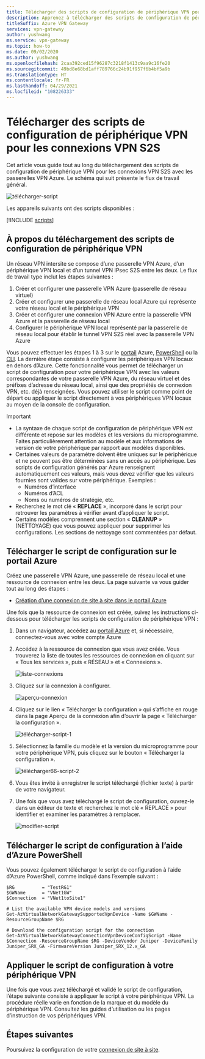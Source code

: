 ```yaml
---
title: Télécharger des scripts de configuration de périphérique VPN pour les connexions VPN S2S
description: Apprenez à télécharger des scripts de configuration de périphérique VPN pour les connexions VPN S2S avec les passerelles VPN Azure.
titleSuffix: Azure VPN Gateway
services: vpn-gateway
author: yushwang
ms.service: vpn-gateway
ms.topic: how-to
ms.date: 09/02/2020
ms.author: yushwang
ms.openlocfilehash: 2caa392ced15f96287c3218f1413c9aa9c16fe20
ms.sourcegitcommit: 49bd8e68bd1aff789766c24b91f957f6b4bf5a9b
ms.translationtype: HT
ms.contentlocale: fr-FR
ms.lasthandoff: 04/29/2021
ms.locfileid: "108226333"
---
```

# <a name="download-vpn-device-configuration-scripts-for-s2s-vpn-connections"></a>Télécharger des scripts de configuration de périphérique VPN pour les connexions VPN S2S

Cet article vous guide tout au long du téléchargement des scripts de configuration de périphérique VPN pour les connexions VPN S2S avec les passerelles VPN Azure. Le schéma qui suit présente le flux de travail général.

![télécharger-script](./media/vpn-gateway-download-vpndevicescript/downloaddevicescript.png)

Les appareils suivants ont des scripts disponibles :

[!INCLUDE [scripts](../../includes/vpn-gateway-device-configuration-scripts.md)]

## <a name="about-vpn-device-configuration-scripts"></a><a name="about"></a>À propos du téléchargement des scripts de configuration de périphérique VPN

Un réseau VPN intersite se compose d’une passerelle VPN Azure, d’un périphérique VPN local et d’un tunnel VPN IPsec S2S entre les deux. Le flux de travail type inclut les étapes suivantes :

1. Créer et configurer une passerelle VPN Azure (passerelle de réseau virtuel)
2. Créer et configurer une passerelle de réseau local Azure qui représente votre réseau local et le périphérique VPN
3. Créer et configurer une connexion VPN Azure entre la passerelle VPN Azure et la passerelle de réseau local
4. Configurer le périphérique VPN local représenté par la passerelle de réseau local pour établir le tunnel VPN S2S réel avec la passerelle VPN Azure

Vous pouvez effectuer les étapes 1 à 3 sur le [portail](./tutorial-site-to-site-portal.md) Azure, [PowerShell](vpn-gateway-create-site-to-site-rm-powershell.md) ou la [CLI](vpn-gateway-howto-site-to-site-resource-manager-cli.md). La dernière étape consiste à configurer les périphériques VPN locaux en dehors d’Azure. Cette fonctionnalité vous permet de télécharger un script de configuration pour votre périphérique VPN avec les valeurs correspondantes de votre passerelle VPN Azure, du réseau virtuel et des préfixes d’adresse du réseau local, ainsi que des propriétés de connexion VPN, etc. déjà renseignées. Vous pouvez utiliser le script comme point de départ ou appliquer le script directement à vos périphériques VPN locaux au moyen de la console de configuration.

> [!IMPORTANT]
> * La syntaxe de chaque script de configuration de périphérique VPN est différente et repose sur les modèles et les versions du microprogramme. Faites particulièrement attention au modèle et aux informations de version de votre périphérique par rapport aux modèles disponibles.
> * Certaines valeurs de paramètre doivent être uniques sur le périphérique et ne peuvent pas être déterminées sans un accès au périphérique. Les scripts de configuration générés par Azure renseignent automatiquement ces valeurs, mais vous devez vérifier que les valeurs fournies sont valides sur votre périphérique. Exemples :
>    * Numéros d’interface
>    * Numéros d’ACL
>    * Noms ou numéros de stratégie, etc.
> * Recherchez le mot clé « **REPLACE** », incorporé dans le script pour retrouver les paramètres à vérifier avant d’appliquer le script.
> * Certains modèles comprennent une section « **CLEANUP** » (NETTOYAGE) que vous pouvez appliquer pour supprimer les configurations. Les sections de nettoyage sont commentées par défaut.

## <a name="download-the-configuration-script-from-azure-portal"></a>Télécharger le script de configuration sur le portail Azure

Créez une passerelle VPN Azure, une passerelle de réseau local et une ressource de connexion entre les deux. La page suivante va vous guider tout au long des étapes :

* [Création d’une connexion de site à site dans le portail Azure](./tutorial-site-to-site-portal.md)

Une fois que la ressource de connexion est créée, suivez les instructions ci-dessous pour télécharger les scripts de configuration de périphérique VPN :

1. Dans un navigateur, accédez au [portail Azure](https://portal.azure.com) et, si nécessaire, connectez-vous avec votre compte Azure
2. Accédez à la ressource de connexion que vous avez créée. Vous trouverez la liste de toutes les ressources de connexion en cliquant sur « Tous les services », puis « RÉSEAU » et « Connexions ».

    ![liste-connexions](./media/vpn-gateway-download-vpndevicescript/connectionlist.png)

3. Cliquez sur la connexion à configurer.

    ![aperçu-connexion](./media/vpn-gateway-download-vpndevicescript/connectionoverview.png)

4. Cliquez sur le lien « Télécharger la configuration » qui s’affiche en rouge dans la page Aperçu de la connexion afin d’ouvrir la page « Télécharger la configuration ».

    ![télécharger-script-1](./media/vpn-gateway-download-vpndevicescript/downloadscript-1.png)

5. Sélectionnez la famille du modèle et la version du microprogramme pour votre périphérique VPN, puis cliquez sur le bouton « Télécharger la configuration ».

    ![télécharger66-script-2](./media/vpn-gateway-download-vpndevicescript/downloadscript-2.PNG)

6. Vous êtes invité à enregistrer le script téléchargé (fichier texte) à partir de votre navigateur.
7. Une fois que vous avez téléchargé le script de configuration, ouvrez-le dans un éditeur de texte et recherchez le mot clé « REPLACE » pour identifier et examiner les paramètres à remplacer.

    ![modifier-script](./media/vpn-gateway-download-vpndevicescript/editscript.png)

## <a name="download-the-configuration-script-using-azure-powershell"></a>Télécharger le script de configuration à l’aide d’Azure PowerShell



Vous pouvez également télécharger le script de configuration à l’aide d’Azure PowerShell, comme indiqué dans l’exemple suivant :

```azurepowershell-interactive
$RG          = "TestRG1"
$GWName      = "VNet1GW"
$Connection  = "VNet1toSite1"

# List the available VPN device models and versions
Get-AzVirtualNetworkGatewaySupportedVpnDevice -Name $GWName -ResourceGroupName $RG

# Download the configuration script for the connection
Get-AzVirtualNetworkGatewayConnectionVpnDeviceConfigScript -Name $Connection -ResourceGroupName $RG -DeviceVendor Juniper -DeviceFamily Juniper_SRX_GA -FirmwareVersion Juniper_SRX_12.x_GA
```

## <a name="apply-the-configuration-script-to-your-vpn-device"></a>Appliquer le script de configuration à votre périphérique VPN

Une fois que vous avez téléchargé et validé le script de configuration, l’étape suivante consiste à appliquer le script à votre périphérique VPN. La procédure réelle varie en fonction de la marque et du modèle du périphérique VPN. Consultez les guides d’utilisation ou les pages d’instruction de vos périphériques VPN.

## <a name="next-steps"></a>Étapes suivantes

Poursuivez la configuration de votre [connexion de site à site](./tutorial-site-to-site-portal.md).